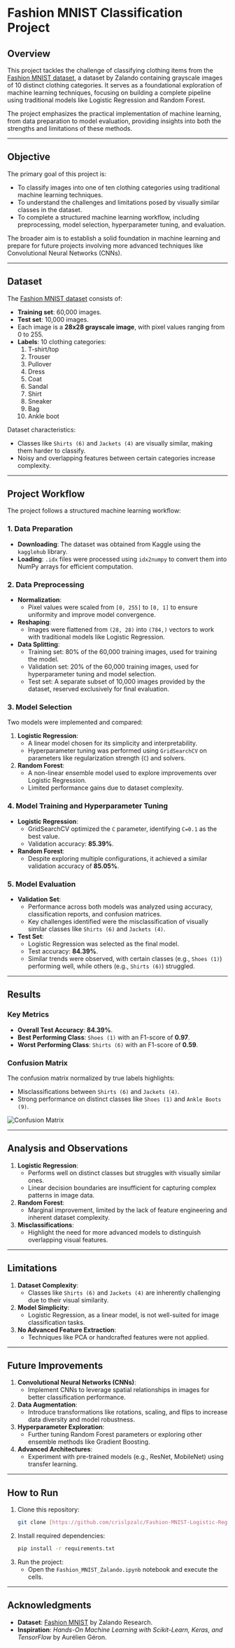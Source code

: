 # **Fashion MNIST Classification Project**

## **Overview**
This project tackles the challenge of classifying clothing items from the [Fashion MNIST dataset](https://github.com/zalandoresearch/fashion-mnist), a dataset by Zalando containing grayscale images of 10 distinct clothing categories. It serves as a foundational exploration of machine learning techniques, focusing on building a complete pipeline using traditional models like Logistic Regression and Random Forest.

The project emphasizes the practical implementation of machine learning, from data preparation to model evaluation, providing insights into both the strengths and limitations of these methods.

---

## **Objective**
The primary goal of this project is:
- To classify images into one of ten clothing categories using traditional machine learning techniques.
- To understand the challenges and limitations posed by visually similar classes in the dataset.
- To complete a structured machine learning workflow, including preprocessing, model selection, hyperparameter tuning, and evaluation.

The broader aim is to establish a solid foundation in machine learning and prepare for future projects involving more advanced techniques like Convolutional Neural Networks (CNNs).

---

## **Dataset**
The [Fashion MNIST dataset](https://github.com/zalandoresearch/fashion-mnist) consists of:
- **Training set**: 60,000 images.
- **Test set**: 10,000 images.
- Each image is a **28x28 grayscale image**, with pixel values ranging from 0 to 255.
- **Labels**: 10 clothing categories:
  1. T-shirt/top
  2. Trouser
  3. Pullover
  4. Dress
  5. Coat
  6. Sandal
  7. Shirt
  8. Sneaker
  9. Bag
  10. Ankle boot

Dataset characteristics:
- Classes like `Shirts (6)` and `Jackets (4)` are visually similar, making them harder to classify.
- Noisy and overlapping features between certain categories increase complexity.

---

## **Project Workflow**
The project follows a structured machine learning workflow:

### **1. Data Preparation**
- **Downloading**: The dataset was obtained from Kaggle using the `kagglehub` library.
- **Loading**: `.idx` files were processed using `idx2numpy` to convert them into NumPy arrays for efficient computation.

### **2. Data Preprocessing**
- **Normalization**:
  - Pixel values were scaled from `[0, 255]` to `[0, 1]` to ensure uniformity and improve model convergence.
- **Reshaping**:
  - Images were flattened from `(28, 28)` into `(784,)` vectors to work with traditional models like Logistic Regression.
- **Data Splitting**:
    - Training set: 80% of the 60,000 training images, used for training the model.
    - Validation set: 20% of the 60,000 training images, used for hyperparameter tuning and model selection.
    - Test set: A separate subset of 10,000 images provided by the dataset, reserved exclusively for final evaluation.

### **3. Model Selection**
Two models were implemented and compared:
1. **Logistic Regression**:
   - A linear model chosen for its simplicity and interpretability.
   - Hyperparameter tuning was performed using `GridSearchCV` on parameters like regularization strength (`C`) and solvers.
2. **Random Forest**:
   - A non-linear ensemble model used to explore improvements over Logistic Regression.
   - Limited performance gains due to dataset complexity.

### **4. Model Training and Hyperparameter Tuning**
- **Logistic Regression**:
  - GridSearchCV optimized the `C` parameter, identifying `C=0.1` as the best value.
  - Validation accuracy: **85.39%**.
- **Random Forest**:
  - Despite exploring multiple configurations, it achieved a similar validation accuracy of **85.05%**.

### **5. Model Evaluation**
- **Validation Set**:
  - Performance across both models was analyzed using accuracy, classification reports, and confusion matrices.
  - Key challenges identified were the misclassification of visually similar classes like `Shirts (6)` and `Jackets (4)`.
- **Test Set**:
  - Logistic Regression was selected as the final model.
  - Test accuracy: **84.39%**.
  - Similar trends were observed, with certain classes (e.g., `Shoes (1)`) performing well, while others (e.g., `Shirts (6)`) struggled.

---

## **Results**

### **Key Metrics**
- **Overall Test Accuracy**: **84.39%**.
- **Best Performing Class**: `Shoes (1)` with an F1-score of **0.97**.
- **Worst Performing Class**: `Shirts (6)` with an F1-score of **0.59**.

### **Confusion Matrix**
The confusion matrix normalized by true labels highlights:
- Misclassifications between `Shirts (6)` and `Jackets (4)`.
- Strong performance on distinct classes like `Shoes (1)` and `Ankle Boots (9)`.

![Confusion Matrix](images/confusion_matrix.png)

---

## **Analysis and Observations**
1. **Logistic Regression**:
   - Performs well on distinct classes but struggles with visually similar ones.
   - Linear decision boundaries are insufficient for capturing complex patterns in image data.
2. **Random Forest**:
   - Marginal improvement, limited by the lack of feature engineering and inherent dataset complexity.
3. **Misclassifications**:
   - Highlight the need for more advanced models to distinguish overlapping visual features.

---

## **Limitations**
1. **Dataset Complexity**:
   - Classes like `Shirts (6)` and `Jackets (4)` are inherently challenging due to their visual similarity.
2. **Model Simplicity**:
   - Logistic Regression, as a linear model, is not well-suited for image classification tasks.
3. **No Advanced Feature Extraction**:
   - Techniques like PCA or handcrafted features were not applied.

---

## **Future Improvements**
1. **Convolutional Neural Networks (CNNs)**:
   - Implement CNNs to leverage spatial relationships in images for better classification performance.
2. **Data Augmentation**:
   - Introduce transformations like rotations, scaling, and flips to increase data diversity and model robustness.
3. **Hyperparameter Exploration**:
   - Further tuning Random Forest parameters or exploring other ensemble methods like Gradient Boosting.
4. **Advanced Architectures**:
   - Experiment with pre-trained models (e.g., ResNet, MobileNet) using transfer learning.

---

## **How to Run**
1. Clone this repository:
   ```bash
   git clone [https://github.com/crislpzalc/Fashion-MNIST-Logistic-Regression.git]
   ```
2. Install required dependencies:
   ```bash
   pip install -r requirements.txt
   ```
3. Run the project:
   - Open the `Fashion_MNIST_Zalando.ipynb` notebook and execute the cells.

---

## **Acknowledgments**
- **Dataset**: [Fashion MNIST](https://github.com/zalandoresearch/fashion-mnist) by Zalando Research.
- **Inspiration**: *Hands-On Machine Learning with Scikit-Learn, Keras, and TensorFlow* by Aurélien Géron.
